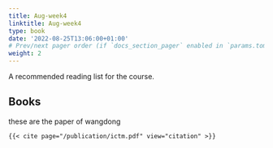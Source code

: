 ```yaml
---
title: Aug-week4
linktitle: Aug-week4
type: book
date: '2022-08-25T13:06:00+01:00'
# Prev/next pager order (if `docs_section_pager` enabled in `params.toml`)
weight: 2
---
```


A recommended reading list for the course.

## Books

these are the paper of wangdong

```
{{< cite page="/publication/ictm.pdf" view="citation" >}}
```

